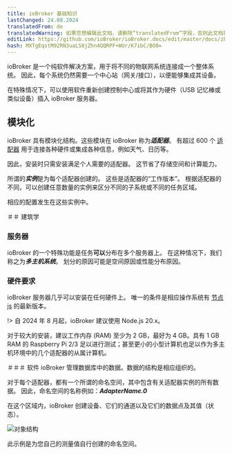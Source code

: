 ```yaml
---
title: ioBroker 基础知识
lastChanged: 24.08.2024
translatedFrom: de
translatedWarning: 如果您想编辑此文档，请删除“translatedFrom”字段，否则此文档将再次自动翻译
editLink: https://github.com/ioBroker/ioBroker.docs/edit/master/docs/zh-cn/basics/README.md
hash: MXTgEqstM92RN3uaLS8jZhn4QQRPF+WUr/K7ibC/BO0=
---
```

ioBroker 是一个纯软件解决方案，用于将不同的物联网系统连接成一个整体系统。
因此，每个系统仍然需要一个中心站（网关/接口），以便能够集成其设备。

在特殊情况下，可以使用软件重新创建控制中心或将其作为硬件（USB 记忆棒或类似设备）插入 ioBroker 服务器。

## 模块化
ioBroker 具有模块化结构。这些模块在 ioBroker 称为***适配器***。
有超过 600 个 [适配器](http://download.iobroker.net/list.html) 用于连接各种硬件或集成各种信息，例如天气、日历等。

因此，安装时只需安装满足个人需要的适配器。
这节省了存储空间和计算能力。

所谓的***实例***是为每个适配器创建的。
这些是适配器的“工作版本”。
根据适配器的不同，可以创建任意数量的实例来区分不同的子系统或不同的任务区域。

相应的配置发生在这些实例中。

＃＃ 建筑学
### 服务器
ioBroker 的一个特殊功能是任务**可以**分布在多个服务器上。
在这种情况下，我们称之为***多主机系统***。
划分的原因可能是空间原因或性能分布原因。

### 硬件要求
ioBroker 服务器几乎可以安装在任何硬件上。
唯一的条件是相应操作系统有 [节点js](https://nodejs.org/en/download/) 的最新版本。

!> 自 2024 年 8 月起，ioBroker 建议使用 Node.js 20.x。

对于较大的安装，建议工作内存 (RAM) 至少为 2 GB，最好为 4 GB。具有 1 GB RAM 的 Raspberry Pi 2/3 足以进行测试；甚至更小的小型计算机也足以作为多主机环境中的几个适配器的从属计算机。

＃＃＃ 软件
ioBroker 管理数据库中的数据。数据的结构是相应组织的。

对于每个适配器，都有一个所谓的命名空间，其中包含有关适配器实例的所有数据。
因此，命名空间的名称例如：***AdapterName.0***

在这个区域内，ioBroker 创建设备、它们的通道以及它们的数据点及其值（状态）。

![对象结构](../../de/admin/media/ADMIN_Objekte_status_tree.png)

此示例是为您自己的测量值自行创建的命名空间。

[Adapter]: http://download.iobroker.net/list.html

[nodejs]: https://nodejs.org